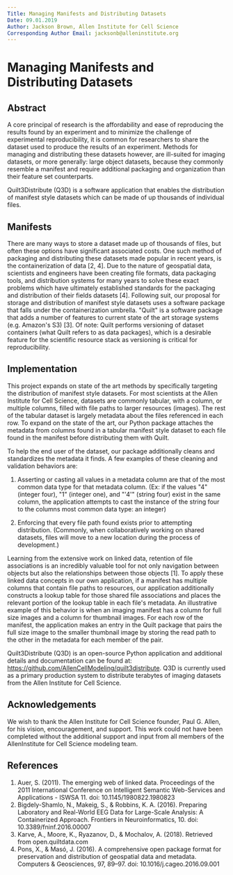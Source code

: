 ```yaml
---
Title: Managing Manifests and Distributing Datasets
Date: 09.01.2019
Author: Jackson Brown, Allen Institute for Cell Science
Corresponding Author Email: jacksonb@alleninstitute.org
---
```


# Managing Manifests and Distributing Datasets

## Abstract

A core principal of research is the affordability and ease of reproducing the results found by an experiment and to minimize the challenge of experimental reproducibility, it is common for researchers to share the dataset used to produce the results of an experiment. Methods for managing and distributing these datasets however, are ill-suited for imaging datasets, or more generally: large object datasets, because they commonly resemble a manifest and require additional packaging and organization than their feature set counterparts.

Quilt3Distribute (Q3D) is a software application that enables the distribution of manifest style datasets which can be made of up thousands of individual files.

## Manifests

There are many ways to store a dataset made up of thousands of files, but often these options have significant associated costs. One such method of packaging and distributing these datasets made popular in recent years, is the containerization of data [2, 4]. Due to the nature of geospatial data, scientists and engineers have been creating file formats, data packaging tools, and distribution systems for many years to solve these exact problems which have ultimately established standards for the packaging and distribution of their fields datasets [4]. Following suit, our proposal for storage and distribution of manifest style datasets uses a software package that falls under the containerization umbrella. "Quilt" is a software package that adds a number of features to current state of the art storage systems (e.g. Amazon's S3) [3]. Of note: Quilt performs versioning of dataset containers (what Quilt refers to as data packages), which is a desirable feature for the scientific resource stack as versioning is critical for reproducibility.

## Implementation

This project expands on state of the art methods by specifically targeting the distribution of manifest style datasets. For most scientists at the Allen Institute for Cell Science, datasets are commonly tabular, with a column, or multiple columns, filled with file paths to larger resources (images). The rest of the tabular dataset is largely metadata about the files referenced in each row. To expand on the state of the art, our Python package attaches the metadata from columns found in a tabular manifest style dataset to each file found in the manifest before distributing them with Quilt.

To help the end user of the dataset, our package additionally cleans and standardizes the metadata it finds. A few examples of these cleaning and validation behaviors are:

1) Asserting or casting all values in a metadata column are that of the most common data type for that metadata column.
(Ex: if the values "4" (integer four), "1" (integer one), and "'4'" (string four) exist in the same column, the application attempts to cast the instance of the string four to the columns most common data type: an integer)

2) Enforcing that every file path found exists prior to attempting distribution. (Commonly, when collaboratively working on shared datasets, files will move to a new location during the process of development.)

Learning from the extensive work on linked data, retention of file associations is an incredibly valuable tool for not only navigation between objects but also the relationships between those objects [1]. To apply these linked data concepts in our own application, if a manifest has multiple columns that contain file paths to resources, our application additionally constructs a lookup table for those shared file associations and places the relevant portion of the lookup table in each file's metadata. An illustrative example of this behavior is when an imaging manifest has a column for full size images and a column for thumbnail images. For each row of the manifest, the application makes an entry in the Quilt package that pairs the full size image to the smaller thumbnail image by storing the read path to the other in the metadata for each member of the pair.

Quilt3Distribute (Q3D) is an open-source Python application and additional details and documentation can be found at: https://github.com/AllenCellModeling/quilt3distribute. Q3D is currently used as a primary production system to distribute terabytes of imaging datasets from the Allen Institute for Cell Science.

## Acknowledgements

We wish to thank the Allen Institute for Cell Science founder, Paul G. Allen, for his vision, encouragement, and support. This work could not have been completed without the additional support and input from all members of the AllenInstitute for Cell Science modeling team.

## References

1. Auer, S. (2011). The emerging web of linked data. Proceedings of the 2011 International Conference on Intelligent Semantic Web-Services and Applications - ISWSA 11. doi: 10.1145/1980822.1980823
2. Bigdely-Shamlo, N., Makeig, S., & Robbins, K. A. (2016). Preparing Laboratory and Real-World EEG Data for Large-Scale Analysis: A Containerized Approach. Frontiers in Neuroinformatics, 10. doi: 10.3389/fninf.2016.00007
3. Karve, A., Moore, K., Ryazanov, D., & Mochalov, A. (2018). Retrieved from open.quiltdata.com
4. Pons, X., & Masó, J. (2016). A comprehensive open package format for preservation and distribution of geospatial data and metadata. Computers & Geosciences, 97, 89–97. doi: 10.1016/j.cageo.2016.09.001
